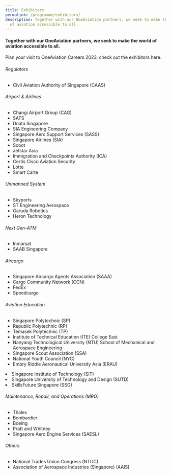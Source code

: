 ```yaml
---
title: Exhibitors
permalink: /programme/exhibitors/
description: Together with our OneAviation partners, we seek to make the world
  of aviation accessible to all.
---
```

#### **Together with our OneAviation partners, we seek to make the world of aviation accessible to all.**

Plan your visit to OneAviation Careers 2023, check out the exhibitors here.

<div class="row">
	<div class="col is-4">
	
###### Regulators
* Civil Aviation Authority of Singapore (CAAS)
		
###### Airport &amp; Airlines&nbsp;
* Changi Airport Group (CAG)
* SATS
* Dnata Singapore
* SIA Engineering Company
* Singapore Aero Support Services (SASS)
* Singapore Airlines (SIA)
* Scoot
* Jetstar Asia
* Immigration and Checkpoints Authority (ICA)
* Certis Cisco Aviation Security
* Lotte
* Smart Carte
		
###### Unmanned System
* Skyports
* ST Engineering Aerospace
* Garuda Robotics
* Heron Technology
	</div>
	<div class="col is-4">
		
###### Next Gen-ATM
* Inmarsat
* SAAB Singapore
		
###### Aircargo&nbsp;
* Singapore Aircargo Agents Association (SAAA)
* Cargo Community Network (CCN)
* FedEx
* Speedcargo
		
###### Aviation Education&nbsp;
* Singapore Polytechnic (SP)
* Republic Polytechnic (RP)
* Temasek Polytechnic (TP)
* Institute of Technical Education (ITE) College East
* Nanyang Technological University (NTU) School of Mechanical and Aerospace Engineering
* Singapore Scout Association (SSA)
* National Youth Council (NYC)
* Embry Riddle Aeronautical University Asia (ERAU)
	</div>
	<div class="col is-4">
* Singapore Institute of Technology (SIT)
* Singapore University of Technology and Design (SUTD)
* SkillsFuture Singapore (SSG)
		
###### Maintenance, Repair, and Operations (MRO)&nbsp;
* Thales
* Bombardier
* Boeing
* Pratt and Whitney
* Singapore Aero Engine Services (SAESL)
		
###### Others&nbsp;
* National Trades Union Congress (NTUC)
* Association of Aerospace Industries (Singapore) (AAIS)
	</div>
</div>

<style>#main-content .bp-section.bp-section-pagetitle, .bottom-navigation a {background-color: #CB6F31 !important;}</style>